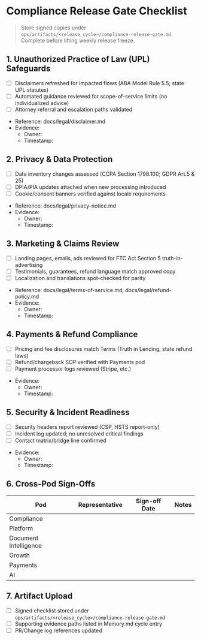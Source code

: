 # Compliance Release Gate Checklist

> Store signed copies under `ops/artifacts/<release_cycle>/compliance-release-gate.md`. Complete before lifting weekly release freeze.

## 1. Unauthorized Practice of Law (UPL) Safeguards
- [ ] Disclaimers refreshed for impacted flows (ABA Model Rule 5.5; state UPL statutes)
- [ ] Automated guidance reviewed for scope-of-service limits (no individualized advice)
- [ ] Attorney referral and escalation paths validated
- Reference: docs/legal/disclaimer.md
- Evidence:
  - Owner:
  - Timestamp:

## 2. Privacy & Data Protection
- [ ] Data inventory changes assessed (CCPA Section 1798.100; GDPR Art.5 & 25)
- [ ] DPIA/PIA updates attached when new processing introduced
- [ ] Cookie/consent banners verified against locale requirements
- Reference: docs/legal/privacy-notice.md
- Evidence:
  - Owner:
  - Timestamp:

## 3. Marketing & Claims Review
- [ ] Landing pages, emails, ads reviewed for FTC Act Section 5 truth-in-advertising
- [ ] Testimonials, guarantees, refund language match approved copy
- [ ] Localization and translations spot-checked for parity
- Reference: docs/legal/terms-of-service.md, docs/legal/refund-policy.md
- Evidence:
  - Owner:
  - Timestamp:

## 4. Payments & Refund Compliance
- [ ] Pricing and fee disclosures match Terms (Truth in Lending, state refund laws)
- [ ] Refund/chargeback SOP verified with Payments pod
- [ ] Payment processor logs reviewed (Stripe, etc.)
- Evidence:
  - Owner:
  - Timestamp:

## 5. Security & Incident Readiness
- [ ] Security headers report reviewed (CSP, HSTS report-only)
- [ ] Incident log updated; no unresolved critical findings
- [ ] Contact matrix/bridge line confirmed
- Evidence:
  - Owner:
  - Timestamp:

## 6. Cross-Pod Sign-Offs
| Pod | Representative | Sign-off Date | Notes |
| --- | --- | --- | --- |
| Compliance |  |  |  |
| Platform |  |  |  |
| Document Intelligence |  |  |  |
| Growth |  |  |  |
| Payments |  |  |  |
| AI |  |  |  |

## 7. Artifact Upload
- [ ] Signed checklist stored under `ops/artifacts/<release_cycle>/compliance-release-gate.md`
- [ ] Supporting evidence paths listed in Memory.md cycle entry
- [ ] PR/Change log references updated
